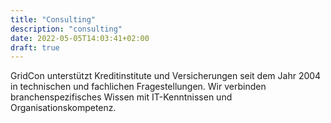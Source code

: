 ```yaml
---
title: "Consulting"
description: "consulting"
date: 2022-05-05T14:03:41+02:00
draft: true
---
```


GridCon unterstützt Kreditinstitute und Versicherungen seit dem Jahr 2004 in technischen und fachlichen Fragestellungen. Wir verbinden branchenspezifisches Wissen mit IT-Kenntnissen und Organisationskompetenz.